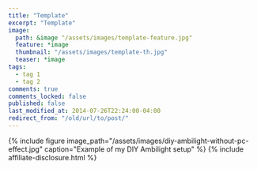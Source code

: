 ```yaml
---
title: "Template"
excerpt: "Template"
image:
  path: &image "/assets/images/template-feature.jpg"
  feature: *image
  thumbnail: "/assets/images/template-th.jpg"
  teaser: *image
tags: 
  - tag 1
  - tag 2
comments: true
comments_locked: false
published: false
last_modified_at: 2014-07-26T22:24:00-04:00
redirect_from: "/old/url/to/post/"
---
```

{% include figure
  image_path="/assets/images/diy-ambilight-without-pc-effect.jpg"
  caption="Example of my DIY Ambilight setup"
%}
{% include affiliate-disclosure.html %}

